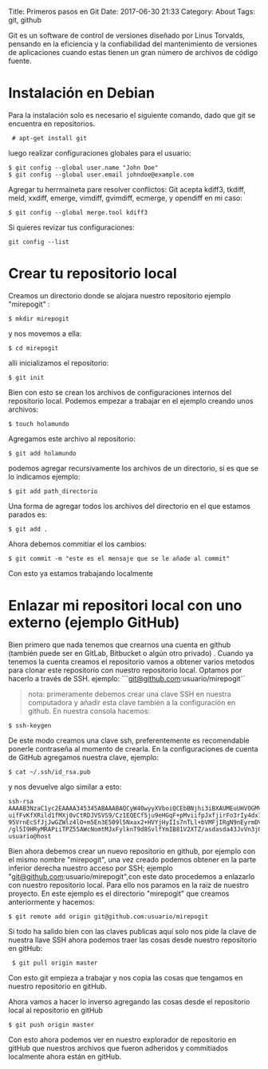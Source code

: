 Title: Primeros pasos en Git
Date: 2017-06-30 21:33
Category: About
Tags: git, github

Git es un software de control de versiones diseñado por Linus Torvalds, pensando en la eficiencia y la confiabilidad del mantenimiento de versiones de aplicaciones cuando estas tienen un gran número de archivos de código fuente. 

# Instalación en Debian

Para la instalación solo es necesario el siguiente comando, dado que git se encuentra en repositorios.
```
 # apt-get install git 
```

luego realizar configuraciones globales para el usuario:
```
$ git config --global user.name "John Doe"
$ git config --global user.email johndoe@example.com
```

Agregar tu herrmaineta pare resolver conflictos: Git acepta kdiff3, tkdiff, meld, xxdiff, emerge, vimdiff, gvimdiff, ecmerge, y opendiff
en mi caso:
```
$ git config --global merge.tool kdiff3
```

Si quieres revizar tus configuraciones: 
```
git config --list
```

# Crear tu repositorio local

Creamos un directorio donde se alojara nuestro repositorio
ejemplo "mirepogit" : 
```
$ mkdir mirepogit
```
y nos movemos a ella: 
```
$ cd mirepogit
```
alli inicializamos el repositorio: 
```
$ git init
```

Bien con esto se crean los archivos de configuraciones internos del repositorio local.
Podemos empezar a trabajar en el ejemplo creando unos archivos:  
```
$ touch holamundo
```
Agregamos este archivo al repositorio:
```
$ git add holamundo 
```
podemos agregar recursivamente los archivos de un directorio, si es que se lo indicamos 
ejemplo: 
```
$ git add path_directorio 
```

Una forma de agregar todos los archivos del directorio en el que estamos parados es: 
```
$ git add . 
```

Ahora debemos commitiar el los cambios: 
```
$ git commit -m "este es el mensaje que se le añade al commit"
```

Con esto ya estamos trabajando localmente

# Enlazar mi repositori local con uno externo (ejemplo GitHub)

Bien primero que nada tenemos que crearnos una cuenta en github  (también puede ser en GitLab, Bitbucket o algún otro privado) . Cuando ya tenemos la cuenta creamos el repositorio vamos a obtener varios metodos para clonar este repositorio con nuestro repositorio local. Optamos por hacerlo a través de SSH.
ejemplo:  ```git@github.com:usuario/mirepogit``

> nota: primeramente debemos crear una clave SSH en nuestra computadora y añadir esta clave también a la configuración en github. En nuestra consola hacemos: 
```
$ ssh-keygen
```
De este modo creamos una clave ssh, preferentemente es recomendable ponerle contraseña al momento de crearla. En la configuraciones de cuenta de GitHub agregamos nuestra clave, ejemplo:  
```
$ cat ~/.ssh/id_rsa.pub 
```
y nos devuelve algo similar a esto: 
```
ssh-rsa AAAAB3NzaC1yc2EAAAA345345ABAAABAQCyW40wyyXVboiQCEbBNjhi3iBXAUMEuUHVOGMVA9Sk3ioeeuWG5FoiSne
uifFvKfXRild1fMXj0vCtRDJVSVS9/Cz1EQECf5ju9eHGqF+pMviifpJxfjirFo3rIy4dx7vB8FREsdfazdldQ5Crb9ijbbeaQ
95VrnEcSfJjJwGZWlz4lO+m5En3E509l5Nxax2+HVYjHyIIs7nTLl+bVMFjIRgN9nEyrmDVIVtuCm7ZKWvywwldIqDfTq3LR01
/gl5I9HRyMRAPiiTPZ55AWcNomtMJxFylknT9d8SvlfYmIB81V2XTZ/asdasda43JvVn3jOZoA7ABG90Qx6b00yYD 
usuario@host
```

Bien ahora debemos crear un nuevo repositorio en github, por ejemplo con el mismo nombre "mirepogit", una vez creado podemos obtener en la parte inferior derecha nuestro acceso por SSH; ejemplo "git@github.com:usuario/mirepogit",con este dato procedemos a enlazarlo  con nuestro repositorio local. Para ello nos paramos en la raíz de nuestro proyecto. En este ejemplo es el directorio "mirepogit" que creamos anteriormente y hacemos:
```
$ git remote add origin git@github.com:usuario/mirepogit 
```

Si todo ha salido bien con las claves publicas aquí solo nos pide la clave de nuestra llave SSH
ahora podemos traer las cosas desde nuestro repositorio en gitHub: 
```
 $ git pull origin master
```

Con esto git empieza a trabajar y nos copia las cosas que tengamos en nuestro repositorio en gitHub.

Ahora vamos a hacer lo inverso agregando las cosas desde el repositorio  local al repositorio  en gitHub
```
$ git push origin master
```

Con esto ahora podemos ver en nuestro explorador de repositorio en gitHub que nuestros archivos que fueron adheridos y commitiados localmente ahora están en gitHub.

